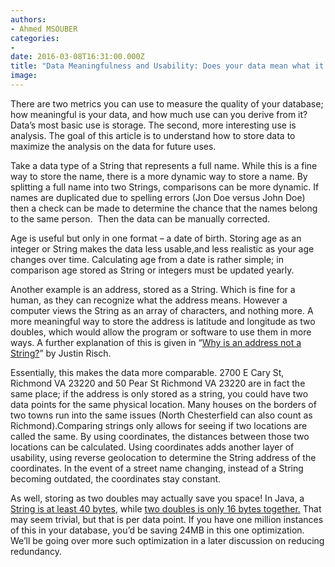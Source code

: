 ```yaml
---
authors:
- Ahmed MSOUBER
categories:
- 
date: 2016-03-08T16:31:00.000Z
title: "Data Meaningfulness and Usability: Does your data mean what it says?"
image: 
---
```


There are two metrics you can use to measure the quality of your database; how meaningful is your data, and how much use can you derive from it? Data’s most basic use is storage. The second, more interesting use is analysis. The goal of this article is to understand how to store data to maximize the analysis on the data for future uses.

Take a data type of a String that represents a full name. While this is a fine way to store the name, there is a more dynamic way to store a name. By splitting a full name into two Strings, comparisons can be more dynamic. If names are duplicated due to spelling errors (Jon Doe versus John Doe) then a check can be made to determine the chance that the names belong to the same person.  Then the data can be manually corrected.

Age is useful but only in one format – a date of birth. Storing age as an integer or String makes the data less usable,and less realistic as your age changes over time. Calculating age from a date is rather simple; in comparison age stored as String or integers must be updated yearly.

Another example is an address, stored as a String. Which is fine for a human, as they can recognize what the address means. However a computer views the String as an array of characters, and nothing more. A more meaningful way to store the address is latitude and longitude as two doubles, which would allow the program or software to use them in more ways. A further explanation of this is given in “[Why is an address not a String?](https://blog.ippon.tech/blog/address-not-string-applying-concepts-data-meaningfulness-usefulness/)” by Justin Risch.

Essentially, this makes the data more comparable. 2700 E Cary St, Richmond VA 23220 and 50 Pear St Richmond VA 23220 are in fact the same place; if the address is only stored as a string, you could have two data points for the same physical location. Many houses on the borders of two towns run into the same issues (North Chesterfield can also count as Richmond).Comparing strings only allows for seeing if two locations are called the same. By using coordinates, the distances between those two locations can be calculated. Using coordinates adds another layer of usability, using reverse geolocation to determine the String address of the coordinates. In the event of a street name changing, instead of a String becoming outdated, the coordinates stay constant.

As well, storing as two doubles may actually save you space! In Java, a </span>[<span style="font-weight: 400;">String is at least 40 bytes</span>](http://www.javaworld.com/article/2077496/testing-debugging/java-tip-130--do-you-know-your-data-size-.html), while </span>[<span style="font-weight: 400;">two doubles is only 16 bytes together.](http://www.javacamp.org/javaI/primitiveTypes.html) That may seem trivial, but that is per data point. If you have one million instances of this in your database, you’d be saving 24MB in this one optimization. We’ll be going over more such optimization in a later discussion on reducing redundancy.
